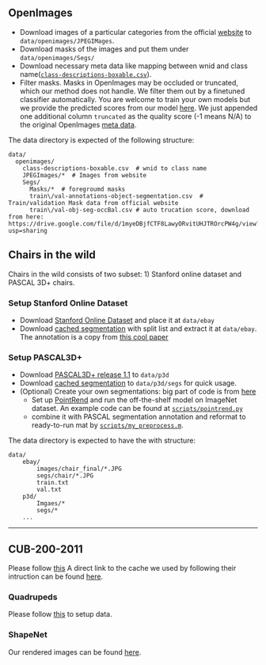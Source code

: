 ## OpenImages
- Download images of a particular categories from the official [website](https://storage.googleapis.com/openimages/web/index.html) to `data/openimages/JPEGIMages`.
- Download masks of the images and put them under `data/openimages/Segs/`
- Download necessary meta data like mapping between wnid and class name([`class-descriptions-boxable.csv`](https://storage.googleapis.com/openimages/v5/class-descriptions-boxable.csv)).   
- Filter masks.  Masks in OpenImages may be occluded or truncated, which our method does not handle. We filter them out by a  finetuned classifier automatically.
You are welcome to train your own models but we provide the predicted scores from our model [here](https://drive.google.com/file/d/1myeDBjfCTF8LawyORvitUHJTROrcPW4g/view?usp=sharing). We just appended one additional column `truncated` as the quality score (-1 means N/A) to the original OpenImages [meta data](https://storage.googleapis.com/openimages/v5/train-annotations-object-segmentation.csv). 
  
The data directory is expected of the following structure:
```
data/
  openimages/
    class-descriptions-boxable.csv  # wnid to class name 
    JPEGImages/*  # Images from website
    Segs/
      Masks/*  # foregroumd masks
      train\/val-annotations-object-segmentation.csv  # Train/validation Mask data from official website  
      train\/val-obj-seg-occBal.csv # auto trucation score, download from here: https://drive.google.com/file/d/1myeDBjfCTF8LawyORvitUHJTROrcPW4g/view?usp=sharing
```

## Chairs in the wild
Chairs in the wild consists of two subset: 1) Stanford online dataset and PASCAL 3D+ chairs.    
### Setup Stanford Online Dataset
- Download [Stanford Online Dataset](https://cvgl.stanford.edu/projects/lifted_struct/) and place it at `data/ebay`
- Download [cached segmentation](https://drive.google.com/file/d/1IpYhJYOXfS_VJOCkW9c4lwIfVRFVxzp7/view?usp=sharing) with split list and extract it at `data/ebay`. The annotation is a copy from [this cool paper](https://shubhtuls.github.io/mvcSnP/)

### Setup PASCAL3D+ 
- Download [PASCAL3D+ release 1.1](https://cvgl.stanford.edu/projects/lifted_struct/) to `data/p3d`
- Download [cached segmentation](https://drive.google.com/file/d/1lDaO_uZrptKylwej-3b0NE7VA3YZVeXu/view?usp=sharing) to `data/p3d/segs` for quick usage. 
- (Optional) Create your own segmentations: big part of code is from [here](https://github.com/akanazawa/cmr/tree/p3d/preprocess/pascal)
    + Set up [PointRend](https://github.com/facebookresearch/detectron2/tree/master/projects/PointRend) 
    and run the off-the-shelf model on ImageNet dataset. An example code can be found at [`scripts/pointrend.py`](../scripts/pointrend.py)
    + combine it with PASCAL segmentation annotation and reformat to ready-to-run mat by [`scripts/my_preprocess.m`](../scripts/my_preprocess.m).   

The data directory  is expected to have the with structure:
```
data/
    ebay/
        images/chair_final/*.JPG
        segs/chair/*.JPG
        train.txt
        val.txt
    p3d/
        Imgaes/*
        segs/*
    ...
``` 

---

## CUB-200-2011
Please follow [this](https://github.com/akanazawa/cmr/blob/master/doc/train.md)
A direct link to the cache we used by following their intruction can be found [here](https://drive.google.com/file/d/17w5Aq6IH64p9nntqZOMdQcTaF0Wl4JeO/view?usp=sharing).
 
### Quadrupeds
Please follow [this](https://github.com/nileshkulkarni/acsm/tree/master/quadruped_data) to setup data.


### ShapeNet
Our rendered images can be found [here](https://drive.google.com/file/d/1vASrBZzeaHgwDUoUb3G9EtsCQ6qEsoXx/view?usp=sharing).
